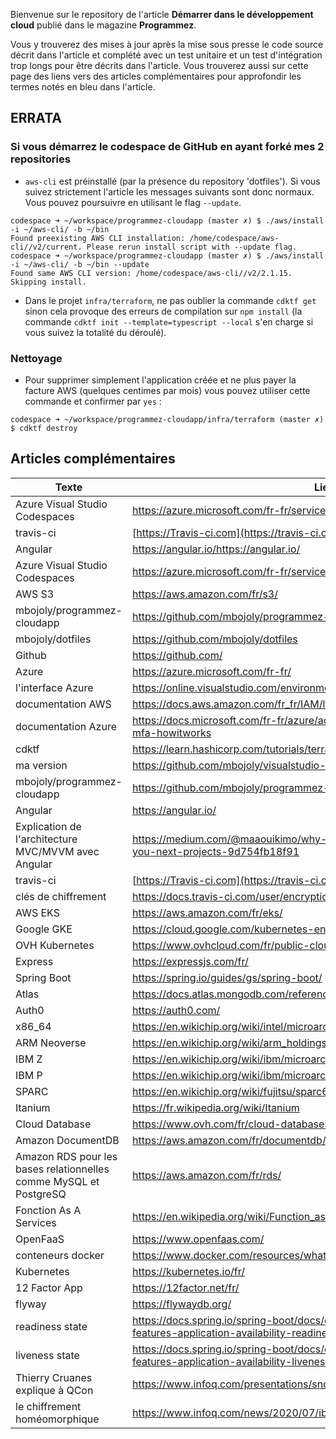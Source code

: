 Bienvenue sur le repository de l'article **Démarrer dans le développement cloud** publié dans le magazine **Programmez**.

Vous y trouverez des mises à jour après la mise sous presse le code source décrit dans l'article et complété avec un test unitaire et un test d'intégration trop longs pour être décrits dans l'article. Vous trouverez aussi sur cette page des liens vers des articles complémentaires pour approfondir les termes notés en bleu dans l'article.

## ERRATA
### Si vous démarrez le codespace de GitHub en ayant forké mes 2 repositories
- `aws-cli` est préinstallé (par la présence du repository 'dotfiles'). Si vous suivez strictement l'article les messages suivants sont donc normaux. Vous pouvez poursuivre en utilisant le flag `--update`.
```
codespace ➜ ~/workspace/programmez-cloudapp (master ✗) $ ./aws/install -i ~/aws-cli/ -b ~/bin
Found preexisting AWS CLI installation: /home/codespace/aws-cli//v2/current. Please rerun install script with --update flag.
codespace ➜ ~/workspace/programmez-cloudapp (master ✗) $ ./aws/install -i ~/aws-cli/ -b ~/bin --update
Found same AWS CLI version: /home/codespace/aws-cli//v2/2.1.15. Skipping install.
```
- Dans le projet `infra/terraform`, ne pas oublier la commande `cdktf get` sinon cela provoque des erreurs de compilation sur `npm install` (la commande `cdktf init --template=typescript --local` s'en charge si vous suivez la totalité du déroulé).

### Nettoyage
- Pour supprimer simplement l'application créée et ne plus payer la facture AWS (quelques centimes par mois) vous pouvez utiliser cette commande et confirmer par `yes` :
```
codespace ➜ ~/workspace/programmez-cloudapp/infra/terraform (master ✗) $ cdktf destroy
```

## Articles complémentaires

| **Texte**                                                    | **Lien**                                                     |
| ------------------------------------------------------------ | ------------------------------------------------------------ |
| Azure Visual Studio Codespaces                               | https://azure.microsoft.com/fr-fr/services/visual-studio-online/ |
| travis-ci                                                    | [https://Travis-ci.com](https://travis-ci.com/)              |
| Angular                                                      | https://angular.io/https://angular.io/                       |
| Azure Visual Studio Codespaces                               | https://azure.microsoft.com/fr-fr/services/visual-studio-online/ |
| AWS S3                                                       | https://aws.amazon.com/fr/s3/                                |
| mbojoly/programmez-cloudapp                                  | https://github.com/mbojoly/programmez-cloudapp               |
| mbojoly/dotfiles                                             | https://github.com/mbojoly/dotfiles                          |
| Github                                                       | https://github.com/                                          |
| Azure                                                        | https://azure.microsoft.com/fr-fr/                           |
| l'interface Azure                                            | https://online.visualstudio.com/environments/new             |
| documentation AWS                                            | https://docs.aws.amazon.com/fr_fr/IAM/latest/UserGuide/id_credentials_mfa.html |
| documentation Azure                                          | https://docs.microsoft.com/fr-fr/azure/active-directory/authentication/concept-mfa-howitworks |
| cdktf                                                        | https://learn.hashicorp.com/tutorials/terraform/cdktf        |
| ma version                                                   | https://github.com/mbojoly/visualstudio-dotfiles/blob/master/install.sh |
| mbojoly/programmez-cloudapp                                  | https://github.com/mbojoly/programmez-cloudapp               |
| Angular                                                      | https://angular.io/                                          |
| Explication de l'architecture MVC/MVVM avec Angular          | https://medium.com/@maaouikimo/why-angular-is-your-best-choice-for-you-next-projects-9d754fb18f91 |
| travis-ci                                                    | [https://Travis-ci.com](https://travis-ci.com/)              |
| clés de chiffrement                                          | https://docs.travis-ci.com/user/encryption-keys/             |
| AWS EKS                                                      | https://aws.amazon.com/fr/eks/                               |
| Google GKE                                                   | https://cloud.google.com/kubernetes-engine?hl=fr             |
| OVH Kubernetes                                               | https://www.ovhcloud.com/fr/public-cloud/kubernetes/.        |
| Express                                                      | https://expressjs.com/fr/                                    |
| Spring Boot                                                  | https://spring.io/guides/gs/spring-boot/                     |
| Atlas                                                        | https://docs.atlas.mongodb.com/reference/amazon-aws/         |
| Auth0                                                        | https://auth0.com/                                           |
| x86_64                                                       | https://en.wikichip.org/wiki/intel/microarchitectures/skylake_(server |
| ARM Neoverse                                                 | https://en.wikichip.org/wiki/arm_holdings/microarchitectures/neoverse_n1 |
| IBM Z                                                        | https://en.wikichip.org/wiki/ibm/microarchitectures/z15      |
| IBM P                                                        | https://en.wikichip.org/wiki/ibm/microarchitectures/power9   |
| SPARC                                                        | https://en.wikichip.org/wiki/fujitsu/sparc64/sparc64_xii     |
| Itanium                                                      | https://fr.wikipedia.org/wiki/Itanium                        |
| Cloud Database                                               | https://www.ovh.com/fr/cloud-databases/                      |
| Amazon DocumentDB                                            | https://aws.amazon.com/fr/documentdb/                        |
| Amazon RDS pour les bases relationnelles comme MySQL et PostgreSQ | https://aws.amazon.com/fr/rds/                               |
| Fonction As A Services                                       | https://en.wikipedia.org/wiki/Function_as_a_service          |
| OpenFaaS                                                     | https://www.openfaas.com/                                    |
| conteneurs docker                                            | https://www.docker.com/resources/what-container              |
| Kubernetes                                                   | https://kubernetes.io/fr/                                    |
| 12 Factor App                                                | https://12factor.net/fr/                                     |
| flyway                                                       | https://flywaydb.org/                                        |
| readiness state                                              | https://docs.spring.io/spring-boot/docs/current/reference/htmlsingle/#boot-features-application-availability-readiness-state |
| liveness state                                               | https://docs.spring.io/spring-boot/docs/current/reference/htmlsingle/#boot-features-application-availability-liveness-state |
| Thierry Cruanes explique à QCon                              | https://www.infoq.com/presentations/snowflake-architecture/  |
| le chiffrement homéomorphique                                | https://www.infoq.com/news/2020/07/ibm-fhe-toolkit-linux/    |
